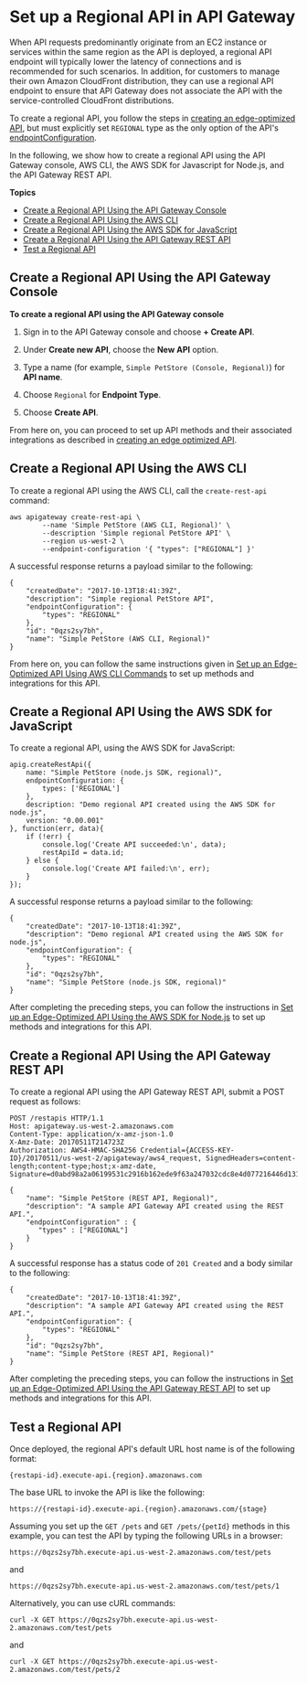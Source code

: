 # Set up a Regional API in API Gateway<a name="create-regional-api"></a>

 When API requests predominantly originate from an EC2 instance or services within the same region as the API is deployed, a regional API endpoint will typically lower the latency of connections and is recommended for such scenarios\. In addition, for customers to manage their own Amazon CloudFront distribution, they can use a regional API endpoint to ensure that API Gateway does not associate the API with the service\-controlled CloudFront distributions\. 

 To create a regional API, you follow the steps in [creating an edge\-optimized API](create-api-resources-methods.md), but must explicitly set `REGIONAL` type as the only option of the API's [endpointConfiguration](https://docs.aws.amazon.com/apigateway/api-reference/resource/rest-api/#endpointConfiguration)\. 

 In the following, we show how to create a regional API using the API Gateway console, AWS CLI, the AWS SDK for Javascript for Node\.js, and the API Gateway REST API\. 

**Topics**
+ [Create a Regional API Using the API Gateway Console](#create-regional-endpoint-api-using-console)
+ [Create a Regional API Using the AWS CLI](#create-regional-endpoint-api-using-aws-cli)
+ [Create a Regional API Using the AWS SDK for JavaScript](#create-regional-endpoint-api-using-nodejs-sdk)
+ [Create a Regional API Using the API Gateway REST API](#create-regional-endpoint-api-using-rest-api)
+ [Test a Regional API](#create-regional-endpoint-api-invoke-url)

## Create a Regional API Using the API Gateway Console<a name="create-regional-endpoint-api-using-console"></a>

**To create a regional API using the API Gateway console**

1.  Sign in to the API Gateway console and choose **\+ Create API**\.

1.  Under **Create new API**, choose the **New API** option\. 

1.  Type a name \(for example, `Simple PetStore (Console, Regional)`\) for **API name**\. 

1.  Choose `Regional` for **Endpoint Type**\. 

1.  Choose **Create API**\.

From here on, you can proceed to set up API methods and their associated integrations as described in [creating an edge optimized API](create-api-using-console.md)\. 

## Create a Regional API Using the AWS CLI<a name="create-regional-endpoint-api-using-aws-cli"></a>

To create a regional API using the AWS CLI, call the `create-rest-api` command:

```
aws apigateway create-rest-api \
        --name 'Simple PetStore (AWS CLI, Regional)' \
        --description 'Simple regional PetStore API' \
        --region us-west-2 \
        --endpoint-configuration '{ "types": ["REGIONAL"] }'
```

A successful response returns a payload similar to the following:

```
{
    "createdDate": "2017-10-13T18:41:39Z",
    "description": "Simple regional PetStore API",
    "endpointConfiguration": {
        "types": "REGIONAL"
    },
    "id": "0qzs2sy7bh",
    "name": "Simple PetStore (AWS CLI, Regional)"
}
```

 From here on, you can follow the same instructions given in [Set up an Edge\-Optimized API Using AWS CLI Commands](create-api-using-awscli.md) to set up methods and integrations for this API\. 

## Create a Regional API Using the AWS SDK for JavaScript<a name="create-regional-endpoint-api-using-nodejs-sdk"></a>

To create a regional API, using the AWS SDK for JavaScript:

```
apig.createRestApi({
	name: "Simple PetStore (node.js SDK, regional)",
	endpointConfiguration: {
		types: ['REGIONAL']
	},
	description: "Demo regional API created using the AWS SDK for node.js",
	version: "0.00.001"
}, function(err, data){
	if (!err) {
		console.log('Create API succeeded:\n', data);
		restApiId = data.id;
	} else {
		console.log('Create API failed:\n', err);
	}
});
```

A successful response returns a payload similar to the following:

```
{
    "createdDate": "2017-10-13T18:41:39Z",
    "description": "Demo regional API created using the AWS SDK for node.js",
    "endpointConfiguration": {
        "types": "REGIONAL"
    },
    "id": "0qzs2sy7bh",
    "name": "Simple PetStore (node.js SDK, regional)"
}
```

 After completing the preceding steps, you can follow the instructions in [Set up an Edge\-Optimized API Using the AWS SDK for Node\.js](create-api-using-awssdk.md) to set up methods and integrations for this API\. 

## Create a Regional API Using the API Gateway REST API<a name="create-regional-endpoint-api-using-rest-api"></a>

To create a regional API using the API Gateway REST API, submit a POST request as follows:

```
POST /restapis HTTP/1.1
Host: apigateway.us-west-2.amazonaws.com
Content-Type: application/x-amz-json-1.0
X-Amz-Date: 20170511T214723Z
Authorization: AWS4-HMAC-SHA256 Credential={ACCESS-KEY-ID}/20170511/us-west-2/apigateway/aws4_request, SignedHeaders=content-length;content-type;host;x-amz-date, Signature=d0abd98a2a06199531c2916b162ede9f63a247032cdc8e4d077216446d13103c

{
    "name": "Simple PetStore (REST API, Regional)",
    "description": "A sample API Gateway API created using the REST API.",
    "endpointConfiguration" : {
       "types" : ["REGIONAL"]
    }
}
```

A successful response has a status code of `201 Created` and a body similar to the following:

```
{
    "createdDate": "2017-10-13T18:41:39Z",
    "description": "A sample API Gateway API created using the REST API.",
    "endpointConfiguration": {
        "types": "REGIONAL"
    },
    "id": "0qzs2sy7bh",
    "name": "Simple PetStore (REST API, Regional)"
}
```

 After completing the preceding steps, you can follow the instructions in [Set up an Edge\-Optimized API Using the API Gateway REST API](create-api-using-restapi.md) to set up methods and integrations for this API\. 

## Test a Regional API<a name="create-regional-endpoint-api-invoke-url"></a>

Once deployed, the regional API's default URL host name is of the following format: 

```
{restapi-id}.execute-api.{region}.amazonaws.com
```

The base URL to invoke the API is like the following:

```
https://{restapi-id}.execute-api.{region}.amazonaws.com/{stage}
```

Assuming you set up the `GET /pets` and `GET /pets/{petId}` methods in this example, you can test the API by typing the following URLs in a browser:

```
https://0qzs2sy7bh.execute-api.us-west-2.amazonaws.com/test/pets
```

and 

```
https://0qzs2sy7bh.execute-api.us-west-2.amazonaws.com/test/pets/1
```

Alternatively, you can use cURL commands:

```
curl -X GET https://0qzs2sy7bh.execute-api.us-west-2.amazonaws.com/test/pets 
```

and 

```
curl -X GET https://0qzs2sy7bh.execute-api.us-west-2.amazonaws.com/test/pets/2
```